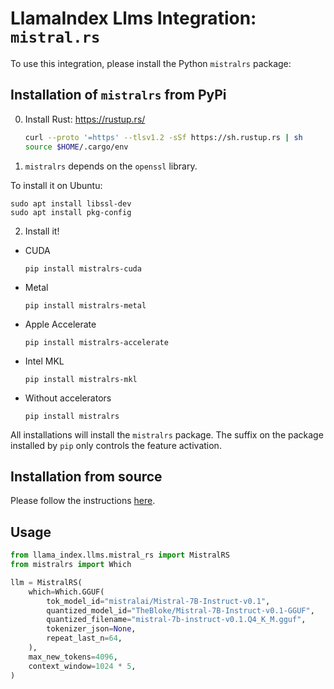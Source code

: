 # LlamaIndex Llms Integration: `mistral.rs`

To use this integration, please install the Python `mistralrs` package:

## Installation of `mistralrs` from PyPi

0. Install Rust: https://rustup.rs/

   ```bash
   curl --proto '=https' --tlsv1.2 -sSf https://sh.rustup.rs | sh
   source $HOME/.cargo/env
   ```

1. `mistralrs` depends on the `openssl` library.

To install it on Ubuntu:

```
sudo apt install libssl-dev
sudo apt install pkg-config
```

2. Install it!

- CUDA

  `pip install mistralrs-cuda`

- Metal

  `pip install mistralrs-metal`

- Apple Accelerate

  `pip install mistralrs-accelerate`

- Intel MKL

  `pip install mistralrs-mkl`

- Without accelerators

  `pip install mistralrs`

All installations will install the `mistralrs` package. The suffix on the package installed by `pip` only controls the feature activation.

## Installation from source

Please follow the instructions [here](https://github.com/EricLBuehler/mistral.rs/blob/master/mistralrs-pyo3/README.md).

## Usage

```python
from llama_index.llms.mistral_rs import MistralRS
from mistralrs import Which

llm = MistralRS(
    which=Which.GGUF(
        tok_model_id="mistralai/Mistral-7B-Instruct-v0.1",
        quantized_model_id="TheBloke/Mistral-7B-Instruct-v0.1-GGUF",
        quantized_filename="mistral-7b-instruct-v0.1.Q4_K_M.gguf",
        tokenizer_json=None,
        repeat_last_n=64,
    ),
    max_new_tokens=4096,
    context_window=1024 * 5,
)
```
